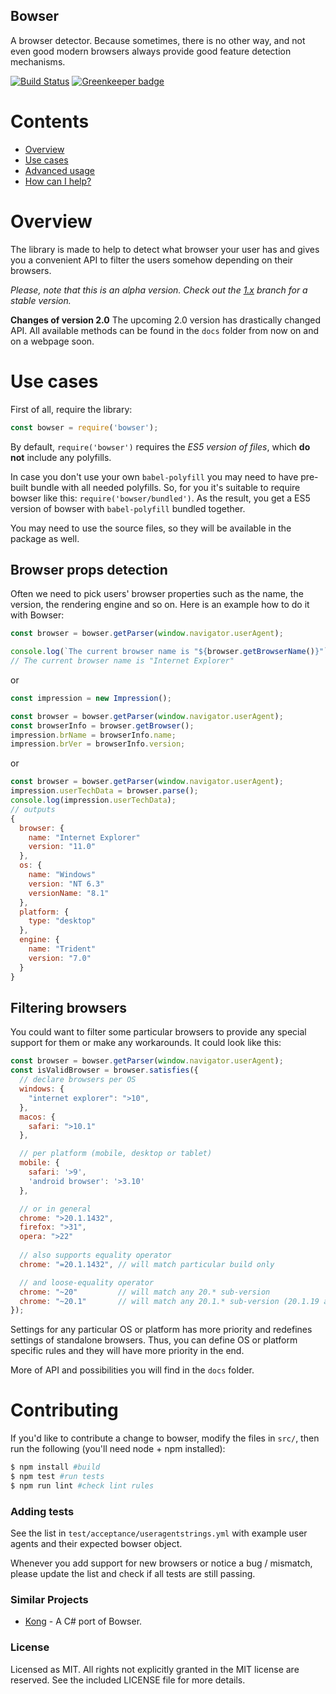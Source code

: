 ## Bowser
A browser detector. Because sometimes, there is no other way, and not even good modern browsers always provide good feature detection mechanisms.

[![Build Status](https://travis-ci.org/lancedikson/bowser.svg?branch=master)](https://travis-ci.org/lancedikson/bowser/) [![Greenkeeper badge](https://badges.greenkeeper.io/lancedikson/bowser.svg)](https://greenkeeper.io/)

# Contents
- [Overview](#overview)
- [Use cases](#use-cases)
- [Advanced usage](#advanced-usage)
- [How can I help?](#contributing)

# Overview

The library is made to help to detect what browser your user has and gives you a convenient API to filter the users somehow depending on their browsers.

_Please, note that this is an alpha version. Check out the [1.x](https://github.com/lancedikson/bowser/tree/v1.x) branch for a stable version._

**Changes of version 2.0**
The upcoming 2.0 version has drastically changed API. All available methods can be found in the `docs` folder from now on and on a webpage soon.

# Use cases

First of all, require the library:

```javascript
const bowser = require('bowser');
```

By default, `require('bowser')` requires the *ES5 version of files*, which
**do not** include any polyfills.

In case you don't use your own `babel-polyfill` you may need to have pre-built bundle with all needed polyfills.
So, for you it's suitable to require bowser like this: `require('bowser/bundled')`.
As the result, you get a ES5 version of bowser with `babel-polyfill` bundled together.

You may need to use the source files, so they will be available in the package as well.

## Browser props detection

Often we need to pick users' browser properties such as the name, the version, the rendering engine and so on. Here is an example how to do it with Bowser:

```javascript
const browser = bowser.getParser(window.navigator.userAgent);

console.log(`The current browser name is "${browser.getBrowserName()}"`);
// The current browser name is "Internet Explorer"
```

or

```javascript
const impression = new Impression();

const browser = bowser.getParser(window.navigator.userAgent);
const browserInfo = browser.getBrowser();
impression.brName = browserInfo.name;
impression.brVer = browserInfo.version;
```

or

```javascript
const browser = bowser.getParser(window.navigator.userAgent);
impression.userTechData = browser.parse();
console.log(impression.userTechData);
// outputs
{
  browser: {
    name: "Internet Explorer"
    version: "11.0"
  },
  os: {
    name: "Windows"
    version: "NT 6.3"
    versionName: "8.1"
  },
  platform: {
    type: "desktop"
  },
  engine: {
    name: "Trident"
    version: "7.0"
  }
}
```


## Filtering browsers

You could want to filter some particular browsers to provide any special support for them or make any workarounds.
It could look like this:

```javascript
const browser = bowser.getParser(window.navigator.userAgent);
const isValidBrowser = browser.satisfies({
  // declare browsers per OS
  windows: {
    "internet explorer": ">10",
  },
  macos: {
    safari: ">10.1"
  },

  // per platform (mobile, desktop or tablet)
  mobile: {
    safari: '>9',
    'android browser': '>3.10'
  },

  // or in general
  chrome: ">20.1.1432",
  firefox: ">31",
  opera: ">22"
  
  // also supports equality operator
  chrome: "=20.1.1432", // will match particular build only

  // and loose-equality operator
  chrome: "~20"         // will match any 20.* sub-version
  chrome: "~20.1"       // will match any 20.1.* sub-version (20.1.19 as well as 20.1.12.42-alpha.1)
});
```

Settings for any particular OS or platform has more priority and redefines settings of standalone browsers.
Thus, you can define OS or platform specific rules and they will have more priority in the end.

More of API and possibilities you will find in the `docs` folder.

# Contributing
If you'd like to contribute a change to bowser, modify the files in `src/`, then run the following (you'll need node + npm installed):

``` sh
$ npm install #build
$ npm test #run tests
$ npm run lint #check lint rules
```

### Adding tests
See the list in `test/acceptance/useragentstrings.yml` with example user agents and their expected bowser object.

Whenever you add support for new browsers or notice a bug / mismatch, please update the list and
check if all tests are still passing.

### Similar Projects
* [Kong](https://github.com/BigBadBleuCheese/Kong) - A C# port of Bowser.

### License
Licensed as MIT. All rights not explicitly granted in the MIT license are reserved. See the included LICENSE file for more details.
